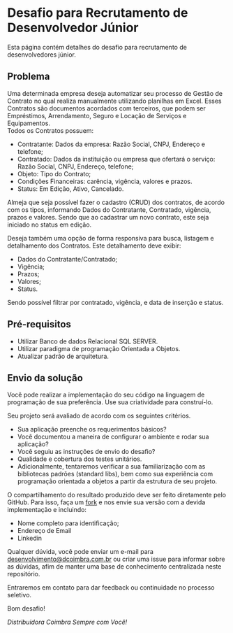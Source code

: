 Desafio para Recrutamento de Desenvolvedor Júnior 
======================================

Esta página contém detalhes do desafio para recrutamento de desenvolvedores júnior.

## Problema

Uma determinada empresa deseja automatizar seu processo de Gestão de Contrato no qual realiza manualmente utilizando planilhas em Excel. 
Esses Contratos são documentos acordados com terceiros, que podem ser Empréstimos, Arrendamento, Seguro e Locação de Serviços e Equipamentos.  
Todos os Contratos possuem: 

* Contratante: Dados da empresa: Razão Social, CNPJ, Endereço e telefone;
* Contratado: Dados da instituição ou empresa que ofertará o serviço: Razão Social, CNPJ, Endereço, telefone;
* Objeto: Tipo do Contrato;
* Condições Financeiras: carência, vigência, valores e prazos. 
* Status: Em Edição, Ativo, Cancelado.
 
Almeja que seja possível fazer o cadastro (CRUD) dos contratos, de acordo com os tipos, informando Dados do Contratante, Contratado, vigência, prazos e valores. Sendo que ao cadastrar um novo contrato, este seja iniciado no status em edição.

Deseja também uma opção de forma responsiva para busca, listagem e detalhamento dos Contratos. Este detalhamento deve exibir:
* Dados do Contratante/Contratado;
* Vigência;
* Prazos; 
* Valores;
* Status.

Sendo possível filtrar por contratado, vigência, e data de inserção e status.

## Pré-requisitos

* Utilizar Banco de dados Relacional SQL SERVER.
* Utilizar paradigma de programação Orientada a Objetos.
* Atualizar padrão de arquitetura.

## Envio da solução

Você pode realizar a implementação do seu código na linguagem de programação de sua preferência. Use sua criatividade para construí-lo. 

Seu projeto será avaliado de acordo com os seguintes critérios.

* Sua aplicação preenche os requerimentos básicos?
* Você documentou a maneira de configurar o ambiente e rodar sua aplicação?
* Você seguiu as instruções de envio do desafio?
* Qualidade e cobertura dos testes unitários.
* Adicionalmente, tentaremos verificar a sua familiarização com as bibliotecas padrões (standard libs), bem como sua experiência com programação orientada a objetos a partir da estrutura de seu projeto.

O compartilhamento do resultado produzido deve ser feito diretamente pelo GitHub. Para isso, faça um <a href="https://help.github.com/articles/fork-a-repo" target="_blank">fork</a> e nos envie sua versão com a devida implementação e incluindo:
* Nome completo para identificação;
* Endereço de Email
* Linkedin

Qualquer dúvida, você pode enviar um e-mail para desenvolvimento@dcoimbra.com.br ou criar uma issue para informar sobre as dúvidas, afim de manter uma base de conhecimento centralizada neste repositório.

Entraremos em contato para dar feedback ou continuidade no processo seletivo. 

Bom desafio!

*Distribuidora Coimbra Sempre com Você!*
